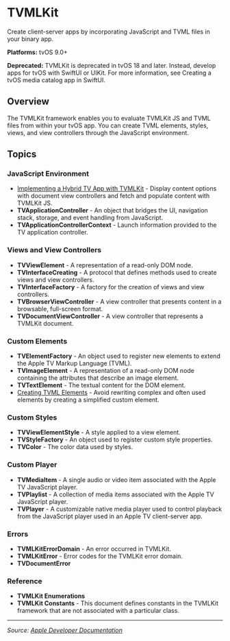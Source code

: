 # TVMLKit

Create client-server apps by incorporating JavaScript and TVML files in your binary app.

**Platforms:** tvOS 9.0+

**Deprecated:** TVMLKit is deprecated in tvOS 18 and later. Instead, develop apps for tvOS with SwiftUI or UIKit. For more information, see Creating a tvOS media catalog app in SwiftUI.

## Overview

The TVMLKit framework enables you to evaluate TVMLKit JS and TVML files from within your tvOS app. You can create TVML elements, styles, views, and view controllers through the JavaScript environment.

## Topics

### JavaScript Environment
- [Implementing a Hybrid TV App with TVMLKit](https://developer.apple.com/documentation/tvmlkit/implementing_a_hybrid_tv_app_with_tvmlkit) - Display content options with document view controllers and fetch and populate content with TVMLKit JS.
- **TVApplicationController** - An object that bridges the UI, navigation stack, storage, and event handling from JavaScript.
- **TVApplicationControllerContext** - Launch information provided to the TV application controller.

### Views and View Controllers
- **TVViewElement** - A representation of a read-only DOM node.
- **TVInterfaceCreating** - A protocol that defines methods used to create views and view controllers.
- **TVInterfaceFactory** - A factory for the creation of views and view controllers.
- **TVBrowserViewController** - A view controller that presents content in a browsable, full-screen format.
- **TVDocumentViewController** - A view controller that represents a TVMLKit document.

### Custom Elements
- **TVElementFactory** - An object used to register new elements to extend the Apple TV Markup Language (TVML).
- **TVImageElement** - A representation of a read-only DOM node containing the attributes that describe an image element.
- **TVTextElement** - The textual content for the DOM element.
- [Creating TVML Elements](https://developer.apple.com/documentation/tvmlkit/creating_tvml_elements) - Avoid rewriting complex and often used elements by creating a simplified custom element.

### Custom Styles
- **TVViewElementStyle** - A style applied to a view element.
- **TVStyleFactory** - An object used to register custom style properties.
- **TVColor** - The color data used by styles.

### Custom Player
- **TVMediaItem** - A single audio or video item associated with the Apple TV JavaScript player.
- **TVPlaylist** - A collection of media items associated with the Apple TV JavaScript player.
- **TVPlayer** - A customizable native media player used to control playback from the JavaScript player used in an Apple TV client-server app.

### Errors
- **TVMLKitErrorDomain** - An error occurred in TVMLKit.
- **TVMLKitError** - Error codes for the TVMLKit error domain.
- **TVDocumentError**

### Reference
- **TVMLKit Enumerations**
- **TVMLKit Constants** - This document defines constants in the TVMLKit framework that are not associated with a particular class.

---

*Source: [Apple Developer Documentation](https://developer.apple.com/documentation/TVMLKit)*